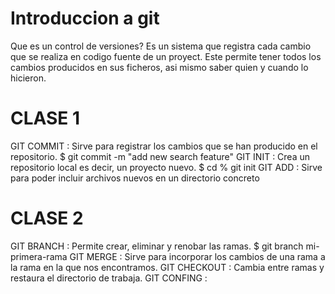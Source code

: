 # Introduccion a git
Que es un control de versiones?
Es un sistema que registra cada cambio que se realiza en codigo fuente de un proyect.
Este permite tener todos los cambios producidos en sus ficheros, asi mismo saber 
quien y cuando lo hicieron. 
# CLASE 1
GIT COMMIT : Sirve para registrar los cambios que se han producido en el repositorio.
  $ git commit -m "add new search feature"
 GIT INIT : Crea un repositorio local es decir, un proyecto nuevo.
   $ cd <directorio del proyecto existente>
   % git init
 GIT ADD : Sirve para poder incluir archivos nuevos en un directorio concreto
 # CLASE 2
 GIT BRANCH : Permite crear, eliminar y renobar las ramas.
   $ git branch mi-primera-rama
  GIT MERGE : Sirve para incorporar los cambios de una rama a la rama en la que nos encontramos.
  GIT CHECKOUT : Cambia entre ramas y restaura el directorio de trabaja.
  GIT CONFING :
